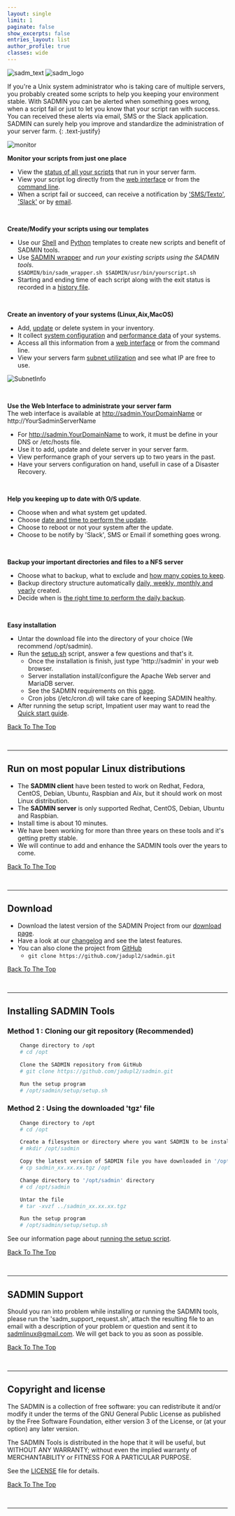 ```yaml
---
layout: single
limit: 1
paginate: false
show_excerpts: false
entries_layout: list
author_profile: true
classes: wide
---
```


<a name="top_of_page"></a> 

![sadm_text](/assets/img/logo/sadmin_logo_88x88.png "SADMIN Logo")
![sadm_logo](/assets/img/logo/sadmin_text_343x93.png "SADMIN Text Logo")


If you're a Unix system administrator who is taking care of multiple servers, you probably 
created some scripts to help you keeping your environment stable. 
With SADMIN you can be alerted when something goes wrong, when a script fail or just to let you 
know that your script ran with success. You can received these alerts via email, SMS or the
Slack application. 
SADMIN can surely help you improve and standardize the administration of your server farm.
{: .text-justify}

![monitor](https://sadmin.ca/assets/img/index_monitor.png "SADMIN monitor page")

**Monitor your scripts from just one place**
* View the [status of all your scripts](https://sadmin.ca/assets/img/webui/scripts_status.png) that run in your server farm.
* View your script log directly from the [web interface](https://sadmin.ca/assets/img/webui/view_logs.png) or from the [command line](https://sadmin.ca/assets/img/cmdline/cat_log.png).
* When a script fail or succeed, can receive a notification by ['SMS/Texto'](https://sadmin.ca/assets/img/sms/textbelt_step10_sms_receive.png), ['Slack'](https://sadmin.ca/assets/img/slack/slack_warning.png) or by [email](https://sadmin.ca/assets/img/mail/sysmon_mail_notification.png).


<br>

**Create/Modify your scripts using our templates**  
* Use our [Shell](/_pages/man/sadm-template-sh) and [Python](_pages/man/sadm-template-py) 
templates to create new scripts and benefit of SADMIN tools.  
* Use [SADMIN wrapper](/_pages/man/sadm-wrapper) and *run your existing scripts using the SADMIN tools*.  
  `$SADMIN/bin/sadm_wrapper.sh $SADMIN/usr/bin/yourscript.sh`  
* Starting and ending time of each script along with the exit status is recorded in a 
[history file](/assets/img/files/rch_file_format.png). 

<br>

**Create an inventory of your systems (Linux,Aix,MacOS)**
* Add, [update](/assets/img/webui/server_static_info.png) or delete system in your inventory.
* It collect [system configuration](/assets/img/webui/server_information.png) and [performance data](/assets/img/perfo/rrd_update_cpu_graph.png) of your systems.
* Access all this information from a [web interface](/assets/img/webui/main_screen.png) or from the command line.
* View your servers farm [subnet utilization](/assets/img/webui/view_subnet.png) and see what IP are free to use.  

![SubnetInfo](/assets/img/webui/view_subnet.png "SADMIN Subnet Information")

<br>

**Use the Web Interface to administrate your server farm**  
The web interface is available at http://sadmin.YourDomainName or http://YourSadminServerName  

* For http://sadmin.YourDomainName to work, it must be define in your DNS or /etc/hosts file.
* Use it to add, update and delete server in your server farm.
* View performance graph of your servers up to two years in the past.
* Have your servers configuration on hand, usefull in case of a Disaster Recovery.

<br>

**Help you keeping up to date with O/S update**.
  * Choose when and what system get updated.
  * Choose [date and time to perform the update](/assets/img/webui/osupdate_screen.png).
  * Choose to reboot or not your system after the update.
  * Choose to be notify by 'Slack', SMS or Email if something goes wrong.

<br>

**Backup your important directories and files to a NFS server**
  * Choose what to backup, what to exclude and [how many copies to keep](/assets/img/backup/backup_options.png).
  * Backup directory structure automatically [daily, weekly, monthly and yearly](/assets/img/backup/backup_tree.png) created.
  * Decide when is [the right time to perform the daily backup](/assets/img/backup/backup_screen.png).
  
<br>

**Easy installation**
  * Untar the download file into the directory of your choice (We recommend /opt/sadmin).
  * Run the [setup.sh](_pages/man/sadm-setup-sh) script, answer a few questions and that's it.
    * Once the installation is finish, just type 'http://sadmin' in your web browser.
    * Server installation install/configure the Apache Web server and MariaDB server.
    * See the SADMIN requirements on this [page](/_pages/requirements).
    * Cron jobs (/etc/cron.d) will take care of keeping SADMIN healthy.  
  * After running the setup script, Impatient user may want to read the [Quick start guide](/_pages/quickstart).

[Back To The Top](#top_of_page)

<br>

---

## Run on most popular Linux distributions

* The **SADMIN client** have been tested to work on Redhat, Fedora, CentOS, Debian, Ubuntu, Raspbian and Aix, but it should work on most Linux distribution.
* The **SADMIN server**  is only supported Redhat, CentOS, Debian, Ubuntu and Raspbian. 
* Install time is about 10 minutes.
* We have been working for more than three years on these tools and it's getting pretty stable. 
* We will continue to add and enhance the SADMIN tools over the years to come.  

[Back To The Top](#top_of_page)

<br>

---

## Download

* Download the latest version of the SADMIN Project from our [download page](/_pages/download).
* Have a look at our [changelog](/_pages/changelog) and see the latest features.
* You can also clone the project from [GitHub](https://github.com/jadupl2/sadmin)
    * `git clone https://github.com/jadupl2/sadmin.git`  

[Back To The Top](#top_of_page)


<br>

---

## Installing SADMIN Tools

### Method 1 : Cloning our git repository (Recommended)

```bash
    Change directory to /opt
    # cd /opt

    Clone the SADMIN repository from GitHub
    # git clone https://github.com/jadupl2/sadmin.git  

    Run the setup program
    # /opt/sadmin/setup/setup.sh
```

### Method 2 : Using the downloaded 'tgz' file

```bash
    Change directory to /opt
    # cd /opt

    Create a filesystem or directory where you want SADMIN to be install
    # mkdir /opt/sadmin

    Copy the latest version of SADMIN file you have downloaded in '/opt' directory.
    # cp sadmin_xx.xx.xx.tgz /opt

    Change directory to '/opt/sadmin' directory
    # cd /opt/sadmin

    Untar the file
    # tar -xvzf ../sadmin_xx.xx.xx.tgz

    Run the setup program
    # /opt/sadmin/setup/setup.sh
```

See our information page about [running the setup script](/_pages/man/sadm-setup-sh).

[Back To The Top](#brief-description)

<br>

---

## SADMIN Support
Should you ran into problem while installing or running the SADMIN tools, please run the 
'sadm_support_request.sh', attach the resulting file to an email with a description of your 
problem or question and sent it to <sadmlinux@gmail.com>.
We will get back to you as soon as possible.

[Back To The Top](#top_of_page)

<br>

---

## Copyright and license
The SADMIN is a collection of free software: you can redistribute it and/or modify it under the terms of the GNU General Public License as published by the Free Software Foundation, either version 3 of the License, or (at your option) any later version. 

The SADMIN Tools is distributed in the hope that it will be useful, but WITHOUT ANY WARRANTY; without even the implied warranty of MERCHANTABILITY or FITNESS FOR A PARTICULAR PURPOSE.  

See the [LICENSE](LICENSE) file for details.

[Back To The Top](#top_of_page)

<br>

---

[1]: https://www.sadmin.ca/img/logo/sadmin_small_logo.png
